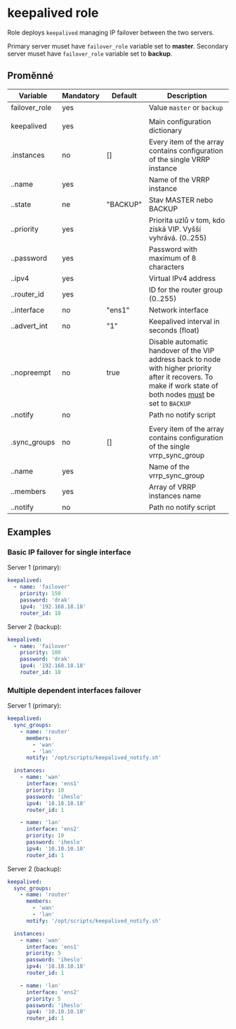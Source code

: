 # keepalived role

Role deploys `keepalived` managing IP failover between the two servers.

Primary server muset have `failover_role` variable set to **master**.
Secondary server muset have `failover_role` variable set to **backup**.

## Proměnné

| Variable      | Mandatory | Default    | Description |
| ------------- | --------- | ---------- | ----------- |
| failover_role | yes       |            | Value `master` or `backup` |
|               |           |            |             |
| keepalived    | yes       |            | Main configuration dictionary |
| .instances    | no        | []         | Every item of the array contains configuration of the single VRRP instance |
| ..name        | yes       |            | Name of the VRRP instance |
| ..state       | ne        | "BACKUP"   | Stav MASTER nebo BACKUP |
| ..priority    | yes       |            | Priorita uzlů v tom, kdo získá VIP. Vyšší vyhrává. (0..255) |
| ..password    | yes       |            | Password with maximum of 8 characters |
| ..ipv4        | yes       |            | Virtual IPv4 address |
| ..router_id   | yes       |            | ID for the router group (0..255) |
| ..interface   | no        | "ens1"     | Network interface |
| ..advert_int  | no        | "1"        | Keepalived interval in seconds (float) |
| ..nopreempt   | no        | true       | Disable automatic handover of the VIP address back to node with higher priority after it recovers. To make if work state of both nodes [must](https://www.keepalived.org/manpage.html) be set to `BACKUP` |
| ..notify      | no        |            | Path no notify script |
|               |           |            |             |
| .sync_groups  | no        | []         | Every item of the array contains configuration of the single vrrp_sync_group |
| ..name        | yes       |            | Name of the vrrp_sync_group |
| ..members     | yes       |            | Array of VRRP instances name |
| ..notify      | no        |            | Path no notify script |


## Examples

### Basic IP failover for single interface

Server 1 (primary):

```yaml
keepalived:
  - name: 'failover'
    priority: 150
    password: 'drak'
    ipv4: '192.168.18.18'
    router_id: 18
```

Server 2 (backup):

```yaml
keepalived:
  - name: 'failover'
    priority: 100
    password: 'drak'
    ipv4: '192.168.18.18'
    router_id: 18
```

### Multiple dependent interfaces failover

Server 1 (primary):

```yaml
keepalived:
  sync_groups:
    - name: 'router'
      members:
        - 'wan'
        - 'lan'
      notify: '/opt/scripts/keepalived_notify.sh'

  instances:
    - name: 'wan'
      interface: 'ens1'
      priority: 10
      password: 'iheslo'
      ipv4: '18.18.18.18'
      router_id: 1

    - name: 'lan'
      interface: 'ens2'
      priority: 10
      password: 'iheslo'
      ipv4: '10.10.10.10'
      router_id: 1
```

Server 2 (backup):

```yaml
keepalived:
  sync_groups:
    - name: 'router'
      members:
        - 'wan'
        - 'lan'
      notify: '/opt/scripts/keepalived_notify.sh'

  instances:
    - name: 'wan'
      interface: 'ens1'
      priority: 5
      password: 'iheslo'
      ipv4: '18.18.18.18'
      router_id: 1

    - name: 'lan'
      interface: 'ens2'
      priority: 5
      password: 'iheslo'
      ipv4: '10.10.10.10'
      router_id: 1
```

